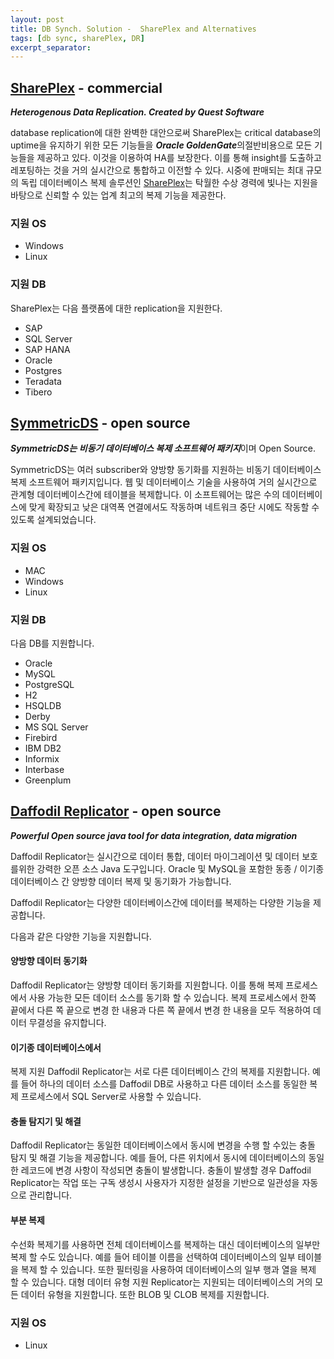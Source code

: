 ```yaml
---
layout: post
title: DB Synch. Solution -  SharePlex and Alternatives
tags: [db sync, sharePlex, DR]
excerpt_separator:
---
```


## [SharePlex](https://alternativeto.net/software/shareplex/) - commercial
***Heterogenous Data Replication. Created by Quest Software***

database replication에 대한 완벽한 대안으로써 SharePlex는 critical database의 uptime을 유지하기 위한 모든 기능들을 ***Oracle GoldenGate***의절반비용으로 모든 기능들을 제공하고 있다.
이것을 이용하여 HA를 보장한다. 이를 통해 insight를 도출하고 레포팅하는 것을 거의 실시간으로 통합하고 이전할 수 있다. 시중에 판매되는 최대 규모의 독립 데이터베이스 복제 솔루션인 [SharePlex](https://www.quest.com/products/shareplex/)는 탁월한 수상 경력에 빛나는 지원을 바탕으로 신뢰할 수 있는 업계 최고의 복제 기능을 제공한다. 

### 지원 OS
* Windows
* Linux

### 지원 DB
SharePlex는 다음 플랫폼에 대한 replication을 지원한다.
- SAP
- SQL Server
- SAP HANA
- Oracle
- Postgres
- Teradata
- Tibero

## [SymmetricDS](https://alternativeto.net/software/symmetricds/) - open source
***SymmetricDS는 비동기 데이터베이스 복제 소프트웨어 패키지***이며 Open Source.

SymmetricDS는 여러 subscriber와 양방향 동기화를 지원하는 비동기 데이터베이스 복제 소프트웨어 패키지입니다. 웹 및 데이터베이스 기술을 사용하여 거의 실시간으로 관계형 데이터베이스간에 테이블을 복제합니다. 이 소프트웨어는 많은 수의 데이터베이스에 맞게 확장되고 낮은 대역폭 연결에서도 작동하며 네트워크 중단 시에도 작동할 수 있도록 설계되었습니다. 
### 지원 OS
* MAC
* Windows
* Linux

### 지원 DB
다음 DB를 지원합니다.
- Oracle
- MySQL
- PostgreSQL
- H2
- HSQLDB
- Derby
- MS SQL Server
- Firebird
- IBM DB2
- Informix
- Interbase
- Greenplum

## [Daffodil Replicator](https://alternativeto.net/software/daffodil-replicator-os-/) - open source
***Powerful Open source java tool for data integration, data migration***

Daffodil Replicator는 실시간으로 데이터 통합, 데이터 마이그레이션 및 데이터 보호를위한 강력한 오픈 소스 Java 도구입니다. Oracle 및 MySQL을 포함한 동종 / 이기종 데이터베이스 간 양방향 데이터 복제 및 동기화가 가능합니다.

Daffodil Replicator는 다양한 데이터베이스간에 데이터를 복제하는 다양한 기능을 제공합니다. 

다음과 같은 다양한 기능을 지원합니다.

#### 양방향 데이터 동기화 
Daffodil Replicator는 양방향 데이터 동기화를 지원합니다. 이를 통해 복제 프로세스에서 사용 가능한 모든 데이터 소스를 동기화 할 수 있습니다. 복제 프로세스에서 한쪽 끝에서 다른 쪽 끝으로 변경 한 내용과 다른 쪽 끝에서 변경 한 내용을 모두 적용하여 데이터 무결성을 유지합니다.

#### 이기종 데이터베이스에서 
복제 지원 Daffodil Replicator는 서로 다른 데이터베이스 간의 복제를 지원합니다. 예를 들어 하나의 데이터 소스를 Daffodil DB로 사용하고 다른 데이터 소스를 동일한 복제 프로세스에서 SQL Server로 사용할 수 있습니다.

#### 충돌 탐지기 및 해결 
Daffodil Replicator는 동일한 데이터베이스에서 동시에 변경을 수행 할 수있는 충돌 탐지 및 해결 기능을 제공합니다. 예를 들어, 다른 위치에서 동시에 데이터베이스의 동일한 레코드에 변경 사항이 작성되면 충돌이 발생합니다. 충돌이 발생할 경우 Daffodil Replicator는 작업 또는 구독 생성시 사용자가 지정한 설정을 기반으로 일관성을 자동으로 관리합니다.

#### 부분 복제 
수선화 복제기를 사용하면 전체 데이터베이스를 복제하는 대신 데이터베이스의 일부만 복제 할 수도 있습니다. 예를 들어 테이블 이름을 선택하여 데이터베이스의 일부 테이블을 복제 할 수 있습니다. 또한 필터링을 사용하여 데이터베이스의 일부 행과 열을 복제 할 수 있습니다. 
대형 데이터 유형 지원 Replicator는 지원되는 데이터베이스의 거의 모든 데이터 유형을 지원합니다. 또한 BLOB 및 CLOB 복제를 지원합니다.

### 지원 OS
* Linux

